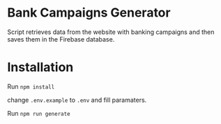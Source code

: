 # Bank Campaigns Generator

Script retrieves data from the website with banking campaigns and then saves them in the Firebase database.

# Installation

Run `npm install`

change `.env.example` to `.env` and fill paramaters.

Run `npm run generate`
